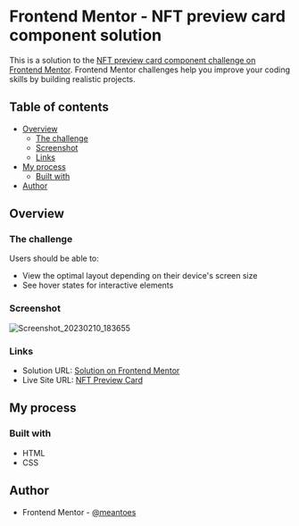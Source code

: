 # Frontend Mentor - NFT preview card component solution

This is a solution to the [NFT preview card component challenge on Frontend Mentor](https://www.frontendmentor.io/challenges/nft-preview-card-component-SbdUL_w0U). Frontend Mentor challenges help you improve your coding skills by building realistic projects. 

## Table of contents

- [Overview](#overview)
  - [The challenge](#the-challenge)
  - [Screenshot](#screenshot)
  - [Links](#links)
- [My process](#my-process)
  - [Built with](#built-with)
- [Author](#author)

## Overview

### The challenge

Users should be able to:

- View the optimal layout depending on their device's screen size
- See hover states for interactive elements

### Screenshot
![Screenshot_20230210_183655](https://user-images.githubusercontent.com/113872381/218071336-f970d3f6-81d2-4415-a813-8fa1219b16d9.png)

### Links

- Solution URL: [Solution on Frontend Mentor](https://www.frontendmentor.io/solutions/nft-preview-card-CC1nDL2WZM)
- Live Site URL: [NFT Preview Card](https://meantoes.github.io/NFT-Preview-Card/)

## My process

### Built with

- HTML
- CSS

## Author

- Frontend Mentor - [@meantoes](https://www.frontendmentor.io/profile/meantoes)
